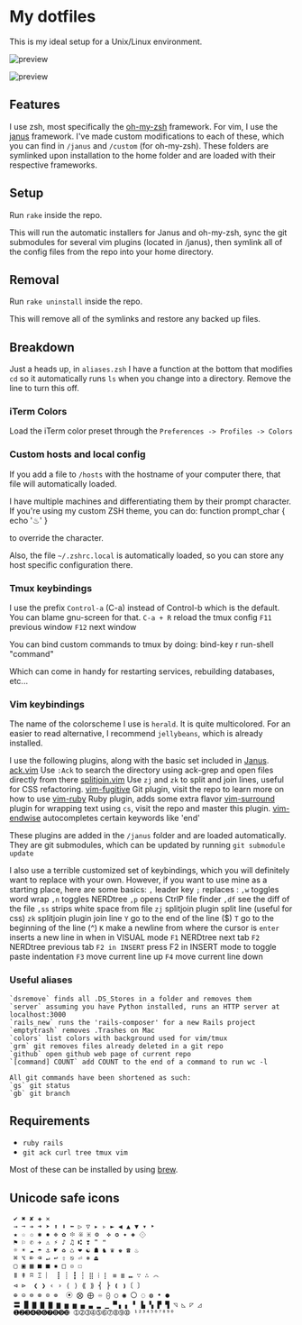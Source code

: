 # My dotfiles
This is my ideal setup for a Unix/Linux environment. 

![preview](http://i.imgur.com/Xmo3A35.png)

![preview](http://i.imgur.com/weujQ8H.png)

## Features
I use zsh, most specifically the [oh-my-zsh](https://github.com/robbyrussell/oh-my-zsh) framework. For vim, I use the [janus](https://github.com/carlhuda/janus) framework. I've made custom modifications to each of these, which you can find in `/janus` and `/custom` (for oh-my-zsh). These folders are symlinked upon installation to the home folder and are loaded with their respective frameworks.

## Setup
Run `rake` inside the repo. 

This will run the automatic installers for Janus and oh-my-zsh, sync the git submodules for several vim plugins (located in /janus), then symlink all of the config files from the repo into your home directory.

## Removal
Run `rake uninstall` inside the repo.

This will remove all of the symlinks and restore any backed up files. 

## Breakdown
Just a heads up, in `aliases.zsh` I have a function at the bottom that modifies `cd` so it automatically runs `ls` when you change into a directory. Remove the line to turn this off.

### iTerm Colors
Load the iTerm color preset through the `Preferences -> Profiles -> Colors`

### Custom hosts and local config
If you add a file to `/hosts` with the hostname of your computer there, that file will automatically loaded.

I have multiple machines and differentiating them by their prompt character. If you're using my custom ZSH theme, you can do:
    function prompt_char {
      echo '♨'
    }

to override the character. 

Also, the file `~/.zshrc.local` is automatically loaded, so you can store any host specific configuration there.

### Tmux keybindings
I use the prefix `Control-a` (C-a) instead of Control-b which is the default. You can blame gnu-screen for that.
    `C-a + R` reload the tmux config
    `F11` previous window
    `F12` next window

You can bind custom commands to tmux by doing:
    bind-key r run-shell "command"

Which can come in handy for restarting services, rebuilding databases, etc...

### Vim keybindings
The name of the colorscheme I use is `herald`. It is quite multicolored. For an easier to read alternative, I recommend `jellybeans`, which is already installed.

I use the following plugins, along with the basic set included in [Janus](https://github.com/carlhuda/janus).
    [ack.vim](http://github.com/mileszs/ack.vim) Use `:Ack` to search the directory using ack-grep and open files directly from there
    [splitjoin.vim](http://github.com/AndrewRadev/splitjoin.vim) Use `zj` and `zk` to split and join lines, useful for CSS refactoring.
    [vim-fugitive](http://github.com/tpope/vim-fugitive) Git plugin, visit the repo to learn more on how to use
    [vim-ruby](http://github.com/vim-ruby/vim-ruby) Ruby plugin, adds some extra flavor
    [vim-surround](http://github.com/tpope/vim-surround) plugin for wrapping text using `cs`, visit the repo and master this plugin.
    [vim-endwise](http://github.com/tpope/vim-endwise) autocompletes certain keywords like 'end' 

These plugins are added in the `/janus` folder and are loaded automatically. They are git submodules, which can be updated by running `git submodule update`

I also use a terrible customized set of keybindings, which you will definitely want to replace with your own. However, if you want to use mine as a starting place, here are some basics:
    `,` leader key
    `;` replaces :
    `,w` toggles word wrap
    `,n` toggles NERDtree
    `,p` opens CtrlP file finder
    `,df` see the diff of the file
    `,ss` strips white space from file
    `zj` splitjoin plugin split line (useful for css)
    `zk` splitjoin plugin join line 
    `Y` go to the end of the line ($)
    `T` go to the beginning of the line (^)
    `K` make a newline from where the cursor is
    `enter` inserts a new line in when in VISUAL mode
    `F1` NERDtree next tab
    `F2` NERDtree previous tab
    `F2 in INSERT` press F2 in INSERT mode to toggle paste indentation
    `F3` move current line up 
    `F4` move current line down
  
### Useful aliases
    `dsremove` finds all .DS_Stores in a folder and removes them
    `server` assuming you have Python installed, runs an HTTP server at localhost:3000
    `rails_new` runs the 'rails-composer' for a new Rails project
    `emptytrash` removes .Trashes on Mac
    `colors` list colors with background used for vim/tmux
    `grm` git removes files already deleted in a git repo
    `github` open github web page of current repo
    `[command] COUNT` add COUNT to the end of a command to run wc -l
    
    All git commands have been shortened as such:
    `gs` git status
    `gb` git branch

## Requirements
- `ruby rails`
- `git ack curl tree tmux vim`

Most of these can be installed by using [brew](http://mxcl.github.com/homebrew/).

## Unicode safe icons
     ✔ ✖ ✘ ✚ ✕ 
     → ➞ ➔ ➜ ➤ ⬆ ⬇ ⬅ ▷ ▽ ▸ ▹ ► ◀ ▲ ▼ ▾ ‣
     ★ ☆ ✩ ✱ ✸ ❉ ✿ ፨ ※ ⁜ ⚙  ✜ ✪ ✦ ◈ ⟐
     ⚑ ⚐ ✆ ✈ ⚠ ⚡ ♪ ♫ ⑆ ❣ ❞ ❝
     ☼ ☀ ☁ ☂ ⚓ ☛ ♻ ♺ ❤ ☯ ☗ ♞ ♛ ♚ ☎ ♨
     ⌘ ⌥ ⌦ ⌫ ↵ ↩ ⇧ ⎋ ⏎ ⎈ ⏏
     ▢ ▣ ▦ ■ ■ ▪ □ ▫ ☐
     ǁ ǂ ʭ Ξ ︴ ┋ ┊ ┇ ┆ ⣿ ⁞ ⡇ ≡ ≣ ⑉ ∵ ∴ ෴
     ⊲ ⊳  ❮ ❯ ‹ › ⟨ ⟩ ⟪ ⟫ ⎨ ⎬ ❪ ❫〔 〕
     ⊕ ⊝ ⊜ ⊗ ⊙ ⊚  ⦿ ⨂ ⨁ ♾ ⨀ ○ ◉ 〇 ◌ ◍ • ●
     〓 █ ▇ ▇ ▇ ▆ ▅ ▅ ▄ ▃ ▂ ▁ ▀▗ ▖ ▘ ▙ ▚ ▛ ▜ ◹ ◺ ◸ ◿
     ➊➋➌➍➎➏➐➑➒➓ ➀➁➂➃➄➅➆➇➈➉ ¹²³⁴⁵⁶⁷⁸⁹⁰ 
